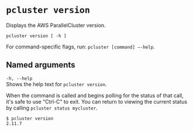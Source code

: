 # `pcluster version`<a name="pcluster.version"></a>

Displays the AWS ParallelCluster version\.

```
pcluster version [ -h ]
```

For command\-specific flags, run: `pcluster [command] –-help`\.

## Named arguments<a name="pcluster.version.named.arguments"></a>

`-h, --help`  
Shows the help text for `pcluster version`\.

When the command is called and begins polling for the status of that call, it's safe to use "Ctrl\-C" to exit\. You can return to viewing the current status by calling `pcluster status mycluster`\.

```
$ pcluster version
2.11.7
```